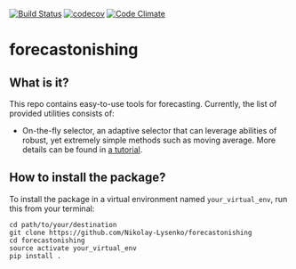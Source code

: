 [![Build Status](https://travis-ci.org/Nikolay-Lysenko/forecastonishing.svg?branch=master)](https://travis-ci.org/Nikolay-Lysenko/forecastonishing)
[![codecov](https://codecov.io/gh/Nikolay-Lysenko/forecastonishing/branch/master/graph/badge.svg)](https://codecov.io/gh/Nikolay-Lysenko/forecastonishing)
[![Code Climate](https://codeclimate.com/github/Nikolay-Lysenko/forecastonishing/badges/gpa.svg)](https://codeclimate.com/github/Nikolay-Lysenko/forecastonishing)

# forecastonishing

## What is it?
This repo contains easy-to-use tools for forecasting. Currently, the list of provided utilities consists of:
* On-the-fly selector, an adaptive selector that can leverage abilities of robust, yet extremely simple methods such as moving average. More details can be found in [a tutorial](https://github.com/Nikolay-Lysenko/forecastonishing/blob/master/docs/on_the_fly_selector_demo.ipynb).

## How to install the package?
To install the package in a virtual environment named `your_virtual_env`, run this from your terminal:
```
cd path/to/your/destination
git clone https://github.com/Nikolay-Lysenko/forecastonishing
cd forecastonishing
source activate your_virtual_env
pip install .
```
